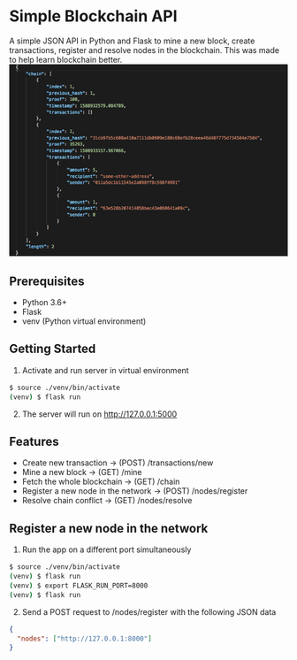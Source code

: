 # Simple Blockchain API

A simple JSON API in Python and Flask to mine a new block, create transactions, register and resolve nodes in the blockchain. This was made to help learn blockchain better.
![image of the blockchain](/chain-long.png)

## Prerequisites
- Python 3.6+
- Flask
- venv (Python virtual environment)

## Getting Started
1. Activate and run server in virtual environment
```bash
$ source ./venv/bin/activate
(venv) $ flask run
```
2. The server will run on http://127.0.0.1:5000

## Features
- Create new transaction &rarr; (POST) /transactions/new
- Mine a new block &rarr; (GET) /mine
- Fetch the whole blockchain &rarr; (GET) /chain
- Register a new node in the network &rarr; (POST) /nodes/register
- Resolve chain conflict &rarr; (GET) /nodes/resolve

## Register a new node in the network
1. Run the app on a different port simultaneously
```bash
$ source ./venv/bin/activate
(venv) $ flask run
(venv) $ export FLASK_RUN_PORT=8000
(venv) $ flask run
```
2. Send a POST request to /nodes/register with the following JSON data
```JSON
{
  "nodes": ["http://127.0.0.1:8000"]
}
```
